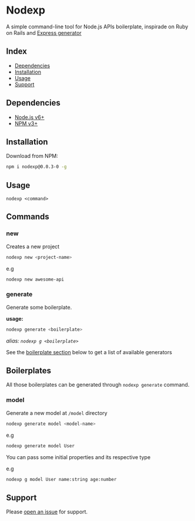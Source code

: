 # Nodexp

A simple command-line tool for Node.js APIs boilerplate, inspirade on Ruby on Rails and [Express generator](https://github.com/expressjs/generator)

## Index

- [Dependencies](#dependencies)
- [Installation](#installation)
- [Usage](#usage)
- [Support](#support)

## Dependencies

- [Node.js v6+](https://nodejs.org)
- [NPM v3+](https://www.npmjs.com)

## Installation

Download from NPM:

```sh
npm i nodexp@0.0.3-0 -g
```

## Usage
`nodexp <command>`

## Commands

### new

Creates a new project 

```sh
nodexp new <project-name>
```
e.g

```sh
nodexp new awesome-api
  ```

### generate

Generate some boilerplate.

**usage:**
```sh
nodexp generate <boilerplate>
```
*alias: `nodexp g <boilerplate>`*

See the [boilerplate section](#boilerplates) below to get a list of available generators

## Boilerplates

All those boilerplates can be generated through `nodexp generate` command.

### model

Generate a new model at `/model` directory

```sh
nodexp generate model <model-name>
```
e.g
```sh
nodexp generate model User
```
You can pass some initial properties and its respective type

e.g
```sh
nodexp g model User name:string age:number
```

## Support

Please [open an issue](https://github.com/MacgyverMartins/nodexp/issues/new) for support.
